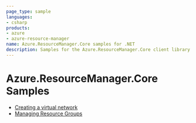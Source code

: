 ```yaml
---
page_type: sample
languages:
- csharp
products:
- azure
- azure-resource-manager
name: Azure.ResourceManager.Core samples for .NET
description: Samples for the Azure.ResourceManager.Core client library
---
```


# Azure.ResourceManager.Core Samples

- [Creating a virtual network](/CreatingAVirtualNetwork.md)
- [Managing Resource Groups](/ManagingResourceGroups.md)
